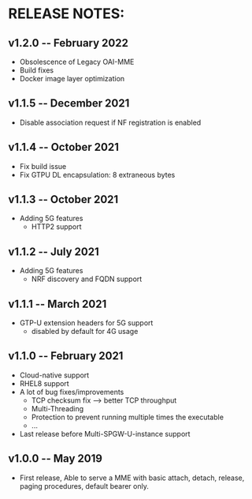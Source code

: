 # RELEASE NOTES: #

## v1.2.0 -- February 2022 ##

* Obsolescence of Legacy OAI-MME
* Build fixes
* Docker image layer optimization

## v1.1.5 -- December 2021 ##

* Disable association request if NF registration is enabled

## v1.1.4 -- October 2021 ##

* Fix build issue
* Fix GTPU DL encapsulation: 8 extraneous bytes

## v1.1.3 -- October 2021 ##

* Adding 5G features
  - HTTP2 support

## v1.1.2 -- July 2021 ##

* Adding 5G features
  - NRF discovery and FQDN support

## v1.1.1 -- March 2021 ##

* GTP-U extension headers for 5G support
  - disabled by default for 4G usage

## v1.1.0 -- February 2021 ##

*  Cloud-native support
*  RHEL8 support
*  A lot of bug fixes/improvements
   -  TCP checksum fix --> better TCP throughput
   -  Multi-Threading
   -  Protection to prevent running multiple times the executable
   -  ...
*  Last release before Multi-SPGW-U-instance support

## v1.0.0 -- May 2019 ##

* First release, Able to serve a MME with basic attach, detach, release, paging procedures, default bearer only.
